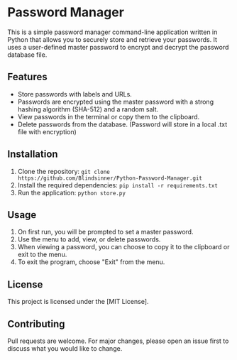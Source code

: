 
# Password Manager

This is a simple password manager command-line application written in Python that allows you to securely store and retrieve your passwords. It uses a user-defined master password to encrypt and decrypt the password database file.

## Features

-   Store passwords with labels and URLs.
-   Passwords are encrypted using the master password with a strong hashing algorithm (SHA-512) and a random salt.
-   View passwords in the terminal or copy them to the clipboard.
-   Delete passwords from the database. (Password will store in a local .txt file with encryption)

## Installation

1.  Clone the repository: `git clone https://github.com/Blindsinner/Python-Password-Manager.git`
2.  Install the required dependencies: `pip install -r requirements.txt`
3.  Run the application: `python store.py`

## Usage

1.  On first run, you will be prompted to set a master password.
2.  Use the menu to add, view, or delete passwords.
3.  When viewing a password, you can choose to copy it to the clipboard or exit to the menu.
4.  To exit the program, choose "Exit" from the menu.

## License

This project is licensed under the [MIT License].

## Contributing

Pull requests are welcome. For major changes, please open an issue first to discuss what you would like to change.

